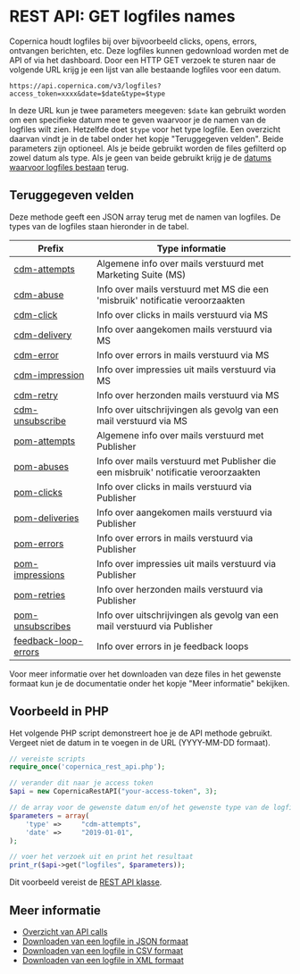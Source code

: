 # REST API: GET logfiles names

Copernica houdt logfiles bij over bijvoorbeeld clicks, opens, errors, 
ontvangen berichten, etc. Deze logfiles kunnen gedownload worden met de API 
of via het dashboard. Door een HTTP GET verzoek te sturen naar de volgende 
URL krijg je een lijst van alle bestaande logfiles voor een datum.

`https://api.copernica.com/v3/logfiles?access_token=xxxx&date=$date&type=$type`

In deze URL kun je twee parameters meegeven: `$date` kan gebruikt worden 
om een specifieke datum mee te geven waarvoor je de namen van de logfiles wilt zien. 
Hetzelfde doet `$type` voor het type logfile. Een overzicht daarvan 
vindt je in de tabel onder het kopje "Teruggegeven velden". Beide parameters 
zijn optioneel. Als je beide gebruikt worden de files gefilterd op zowel 
datum als type. Als je geen van beide gebruikt krijg je de 
[datums waarvoor logfiles bestaan](./rest-get-logfiles) terug.

## Teruggegeven velden

Deze methode geeft een JSON array terug met de namen van logfiles. De 
types van de logfiles staan hieronder in de tabel.

| Prefix                                            | Type informatie                                                                     |
| --------------------------------------------------|-------------------------------------------------------------------------------------|
| [cdm-attempts](rest-cdm-attempts-logfile)         | Algemene info over mails verstuurd met Marketing Suite (MS)                         |
| [cdm-abuse](rest-cdm-abuse-logfile)               | Info over mails verstuurd met MS die een 'misbruik' notificatie veroorzaakten       |
| [cdm-click](rest-cdm-click-logfile)               | Info over clicks in mails verstuurd via MS                                          |
| [cdm-delivery](rest-cdm-delivery-logfile)         | Info over aangekomen mails verstuurd via MS                                         |
| [cdm-error](rest-cdm-error-logfile)               | Info over errors in mails verstuurd via MS                                          |
| [cdm-impression](rest-cdm-impression-logfile)     | Info over impressies uit mails verstuurd via MS                                     |
| [cdm-retry](rest-cdm-retry-logfile)               | Info over herzonden mails verstuurd via MS                                          |
| [cdm-unsubscribe](rest-cdm-unsubscribe-logfile)   | Info over uitschrijvingen als gevolg van een mail verstuurd via MS                  |
| [pom-attempts](rest-pom-attempts-logfile)         | Algemene info over mails verstuurd met Publisher                                    |
| [pom-abuses](rest-pom-abuses-logfile)             | Info over mails verstuurd met Publisher die een misbruik' notificatie veroorzaakten |
| [pom-clicks](rest-pom-clicks-logfile)             | Info over clicks in mails verstuurd via Publisher                                   |
| [pom-deliveries](rest-pom-delivery-logfile)       | Info over aangekomen mails verstuurd via Publisher                                  |
| [pom-errors](rest-pom-errors-logfile)             | Info over errors in mails verstuurd via Publisher                                   |
| [pom-impressions](rest-pom-impression-logfile)    | Info over impressies uit mails verstuurd via Publisher                              |
| [pom-retries](rest-pom-retry-logfile)             | Info over herzonden mails verstuurd via Publisher                                   |
| [pom-unsubscribes](rest-pom-unsubscribe-logfile)  | Info over uitschrijvingen als gevolg van een mail verstuurd via Publisher           |
| [feedback-loop-errors](rest-feedback-loop-errors) | Info over errors in je feedback loops                                               |

Voor meer informatie over het downloaden van deze files in het gewenste formaat 
kun je de documentatie onder het kopje "Meer informatie" bekijken.

## Voorbeeld in PHP

Het volgende PHP script demonstreert hoe je de API methode gebruikt. 
Vergeet niet de datum in te voegen in de URL (YYYY-MM-DD formaat).

```php
// vereiste scripts
require_once('copernica_rest_api.php');

// verander dit naar je access token
$api = new CopernicaRestAPI("your-access-token", 3);

// de array voor de gewenste datum en/of het gewenste type van de logfiles
$parameters = array(
    'type' =>     "cdm-attempts",
    'date' =>     "2019-01-01",
);

// voer het verzoek uit en print het resultaat
print_r($api->get("logfiles", $parameters));
```

Dit voorbeeld vereist de [REST API klasse](rest-php).

## Meer informatie

* [Overzicht van API calls](./rest-api.md)
* [Downloaden van een logfile in JSON formaat](./rest-get-logfiles-json.md)
* [Downloaden van een logfile in CSV formaat](./rest-get-logfiles-csv.md)
* [Downloaden van een logfile in XML formaat](./rest-get-logfiles-xml.md)
